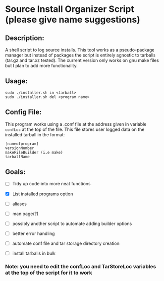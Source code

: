 # Source Install Organizer Script (please give name suggestions)

## Description:
 A shell script to log source installs. This tool works as a pseudo-package manager but instead of packages the script is entirely agnostic to tarballs (tar.gz and tar.xz tested). The current version only works on gnu make files but I plan to add more functionality. 

## Usage:
```
sudo ./installer.sh in <tarball>
sudo ./installer.sh del <program name>
```

## Config File:
This program works using a .conf file at the address given in variable `confLoc` at the top of the file. This file stores user logged data on the installed tarball in the format:
```
[nameofprogram]
versionNumber
makeFileBuilder (i.e make)
tarballName
```


## Goals:

- [ ] Tidy up code into more neat functions
- [x] List installed programs option
- [ ] aliases
- [ ] man page(?)
- [ ] possibly another script to automate adding builder options
- [ ] better error handling
- [ ] automate conf file and tar storage directory creation
- [ ] install tarballs in bulk


### Note: you need to edit the confLoc and TarStoreLoc variables at the top of the script for it to work
